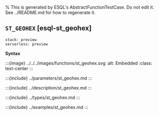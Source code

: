 % This is generated by ESQL's AbstractFunctionTestCase. Do not edit it. See ../README.md for how to regenerate it.

## `ST_GEOHEX` [esql-st_geohex]
```{applies_to}
stack: preview
serverless: preview
```

**Syntax**

:::{image} ../../../images/functions/st_geohex.svg
:alt: Embedded
:class: text-center
:::


:::{include} ../parameters/st_geohex.md
:::

:::{include} ../description/st_geohex.md
:::

:::{include} ../types/st_geohex.md
:::

:::{include} ../examples/st_geohex.md
:::
